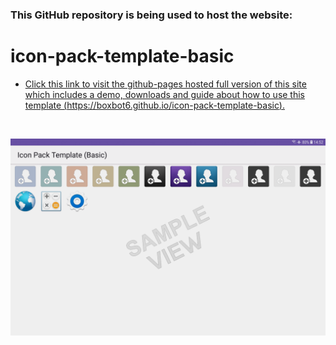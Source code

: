 ### This GitHub repository is being used to host the website:

# icon-pack-template-basic

  * [Click this link to visit the github-pages hosted full version of this site which includes a demo, downloads and guide about how to use this template (https://boxbot6.github.io/icon-pack-template-basic).](https://boxbot6.github.io/icon-pack-template-basic)

<br>

![A simple icon pack template](images/icon-pack-template-basic-sample-1.png)

<br>

